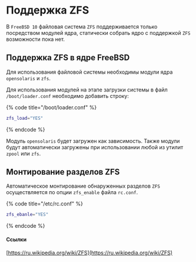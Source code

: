 # Поддержка ZFS

В `FreeBSD 10` файловая система `ZFS` поддерживается только посредством модулей ядра, статически собрать ядро с поддержкой `ZFS` возможности пока нет.

## Поддержка ZFS в ядре FreeBSD

Для использования файловой системы необходимы модули ядра `opensolaris` и `zfs`.

Для использования модулей на этапе загрузки системы в файл `/boot/loader.conf` необходимо добавить строку:

{% code title="/boot/loader.conf" %}
```bash
zfs_load="YES"
```
{% endcode %}

Модуль `opensolaris` будет загружен как зависимость. Также модули будут автоматически загружены при использовании любой из утилит `zpool` или `zfs`.

## Монтирование разделов ZFS

Автоматическое монтирование обнаруженных разделов `ZFS` осуществляется по опции `zfs_enable` файла `rc.conf`.

{% code title="/etc/rc.conf" %}
```bash
zfs_ebanle="YES"
```
{% endcode %}

#### Ссылки

[https://ru.wikipedia.org/wiki/ZFS](https://ru.wikipedia.org/wiki/ZFS)

